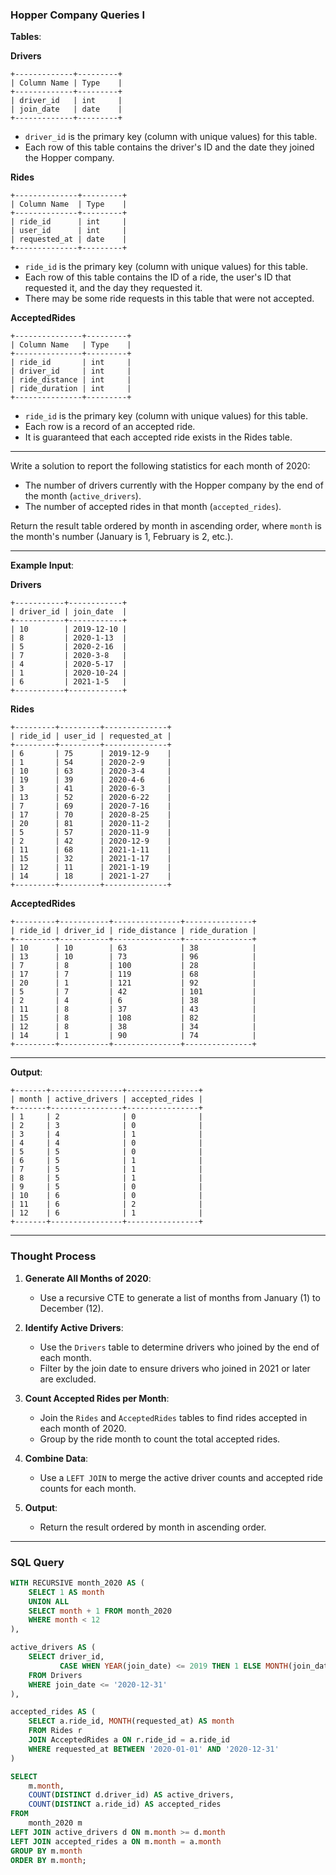 ### Hopper Company Queries I

**Tables**:

**Drivers**
```
+-------------+---------+
| Column Name | Type    |
+-------------+---------+
| driver_id   | int     |
| join_date   | date    |
+-------------+---------+
```
- `driver_id` is the primary key (column with unique values) for this table.
- Each row of this table contains the driver's ID and the date they joined the Hopper company.

**Rides**
```
+--------------+---------+
| Column Name  | Type    |
+--------------+---------+
| ride_id      | int     |
| user_id      | int     |
| requested_at | date    |
+--------------+---------+
```
- `ride_id` is the primary key (column with unique values) for this table.
- Each row of this table contains the ID of a ride, the user's ID that requested it, and the day they requested it.
- There may be some ride requests in this table that were not accepted.

**AcceptedRides**
```
+---------------+---------+
| Column Name   | Type    |
+---------------+---------+
| ride_id       | int     |
| driver_id     | int     |
| ride_distance | int     |
| ride_duration | int     |
+---------------+---------+
```
- `ride_id` is the primary key (column with unique values) for this table.
- Each row is a record of an accepted ride.
- It is guaranteed that each accepted ride exists in the Rides table.

---

Write a solution to report the following statistics for each month of 2020:

- The number of drivers currently with the Hopper company by the end of the month (`active_drivers`).
- The number of accepted rides in that month (`accepted_rides`).

Return the result table ordered by month in ascending order, where `month` is the month's number (January is 1, February is 2, etc.).

---

**Example Input**:

**Drivers**
```
+-----------+------------+
| driver_id | join_date  |
+-----------+------------+
| 10        | 2019-12-10 |
| 8         | 2020-1-13  |
| 5         | 2020-2-16  |
| 7         | 2020-3-8   |
| 4         | 2020-5-17  |
| 1         | 2020-10-24 |
| 6         | 2021-1-5   |
+-----------+------------+
```
**Rides**
```
+---------+---------+--------------+
| ride_id | user_id | requested_at |
+---------+---------+--------------+
| 6       | 75      | 2019-12-9    |
| 1       | 54      | 2020-2-9     |
| 10      | 63      | 2020-3-4     |
| 19      | 39      | 2020-4-6     |
| 3       | 41      | 2020-6-3     |
| 13      | 52      | 2020-6-22    |
| 7       | 69      | 2020-7-16    |
| 17      | 70      | 2020-8-25    |
| 20      | 81      | 2020-11-2    |
| 5       | 57      | 2020-11-9    |
| 2       | 42      | 2020-12-9    |
| 11      | 68      | 2021-1-11    |
| 15      | 32      | 2021-1-17    |
| 12      | 11      | 2021-1-19    |
| 14      | 18      | 2021-1-27    |
+---------+---------+--------------+
```
**AcceptedRides**
```
+---------+-----------+---------------+---------------+
| ride_id | driver_id | ride_distance | ride_duration |
+---------+-----------+---------------+---------------+
| 10      | 10        | 63            | 38            |
| 13      | 10        | 73            | 96            |
| 7       | 8         | 100           | 28            |
| 17      | 7         | 119           | 68            |
| 20      | 1         | 121           | 92            |
| 5       | 7         | 42            | 101           |
| 2       | 4         | 6             | 38            |
| 11      | 8         | 37            | 43            |
| 15      | 8         | 108           | 82            |
| 12      | 8         | 38            | 34            |
| 14      | 1         | 90            | 74            |
+---------+-----------+---------------+---------------+
```
---

**Output**:
```
+-------+----------------+----------------+
| month | active_drivers | accepted_rides |
+-------+----------------+----------------+
| 1     | 2              | 0              |
| 2     | 3              | 0              |
| 3     | 4              | 1              |
| 4     | 4              | 0              |
| 5     | 5              | 0              |
| 6     | 5              | 1              |
| 7     | 5              | 1              |
| 8     | 5              | 1              |
| 9     | 5              | 0              |
| 10    | 6              | 0              |
| 11    | 6              | 2              |
| 12    | 6              | 1              |
+-------+----------------+----------------+
```
---

### Thought Process

1. **Generate All Months of 2020**:
   - Use a recursive CTE to generate a list of months from January (1) to December (12).

2. **Identify Active Drivers**:
   - Use the `Drivers` table to determine drivers who joined by the end of each month.
   - Filter by the join date to ensure drivers who joined in 2021 or later are excluded.

3. **Count Accepted Rides per Month**:
   - Join the `Rides` and `AcceptedRides` tables to find rides accepted in each month of 2020.
   - Group by the ride month to count the total accepted rides.

4. **Combine Data**:
   - Use a `LEFT JOIN` to merge the active driver counts and accepted ride counts for each month.

5. **Output**:
   - Return the result ordered by month in ascending order.

---

### SQL Query

```sql
WITH RECURSIVE month_2020 AS (
    SELECT 1 AS month
    UNION ALL
    SELECT month + 1 FROM month_2020
    WHERE month < 12
),

active_drivers AS (
    SELECT driver_id,
           CASE WHEN YEAR(join_date) <= 2019 THEN 1 ELSE MONTH(join_date) END AS month
    FROM Drivers
    WHERE join_date <= '2020-12-31'
),

accepted_rides AS (
    SELECT a.ride_id, MONTH(requested_at) AS month
    FROM Rides r
    JOIN AcceptedRides a ON r.ride_id = a.ride_id
    WHERE requested_at BETWEEN '2020-01-01' AND '2020-12-31'
)

SELECT 
    m.month,
    COUNT(DISTINCT d.driver_id) AS active_drivers,
    COUNT(DISTINCT a.ride_id) AS accepted_rides
FROM 
    month_2020 m
LEFT JOIN active_drivers d ON m.month >= d.month
LEFT JOIN accepted_rides a ON m.month = a.month
GROUP BY m.month
ORDER BY m.month;
